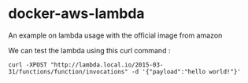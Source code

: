 # docker-aws-lambda
An example on lambda usage with the official image from amazon

We can test the lambda using this curl command : 

```
curl -XPOST "http://lambda.local.io/2015-03-31/functions/function/invocations" -d '{"payload":"hello world!"}'
```